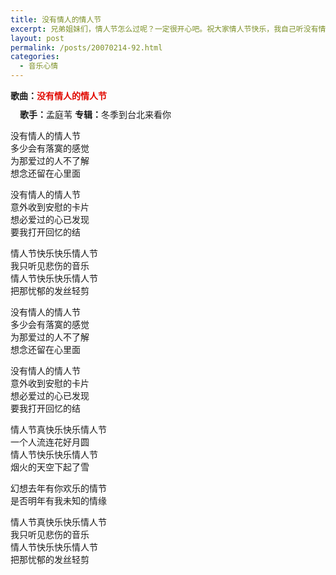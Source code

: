 ```yaml
---
title: 没有情人的情人节
excerpt: 兄弟姐妹们，情人节怎么过呢？一定很开心吧。祝大家情人节快乐，我自己听没有情人节的情人这悲伤的音乐。
layout: post
permalink: /posts/20070214-92.html
categories:
  - 音乐心情
---
```

<div class="BlueBG">
  <strong>歌曲：</strong><strong><font style="COLOR: #e10900">没有情人的情人节</font></strong>
</div>

<div style="PADDING-LEFT: 15px; PADDING-TOP: 10px">
  <strong>歌手：</strong>孟庭苇 <strong>专辑：</strong>冬季到台北来看你
</div>

没有情人的情人节  
多少会有落寞的感觉  
为那爱过的人不了解  
想念还留在心里面

没有情人的情人节  
意外收到安慰的卡片  
想必爱过的心已发现  
要我打开回忆的结

情人节快乐快乐情人节  
我只听见悲伤的音乐  
情人节快乐快乐情人节  
把那忧郁的发丝轻剪

没有情人的情人节  
多少会有落寞的感觉  
为那爱过的人不了解  
想念还留在心里面

没有情人的情人节  
意外收到安慰的卡片  
想必爱过的心已发现  
要我打开回忆的结

情人节真快乐快乐情人节  
一个人流连花好月圆  
情人节快乐快乐情人节  
烟火的天空下起了雪

幻想去年有你欢乐的情节  
是否明年有我未知的情缘

情人节真快乐快乐情人节  
我只听见悲伤的音乐  
情人节快乐快乐情人节  
把那忧郁的发丝轻剪